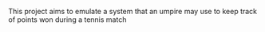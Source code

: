 This project aims to emulate a system that an umpire may use to keep track of points won during a tennis match
